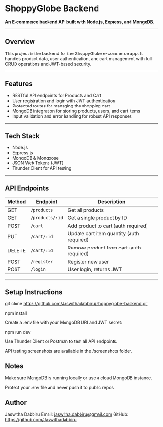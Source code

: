 # ShoppyGlobe Backend

**An E-commerce backend API built with Node.js, Express, and MongoDB.**

---

## Overview

This project is the backend for the ShoppyGlobe e-commerce app. It handles product data, user authentication, and cart management with full CRUD operations and JWT-based security.

---

## Features

- RESTful API endpoints for Products and Cart
- User registration and login with JWT authentication
- Protected routes for managing the shopping cart
- MongoDB integration for storing products, users, and cart items
- Input validation and error handling for robust API responses

---

## Tech Stack

- Node.js
- Express.js
- MongoDB & Mongoose
- JSON Web Tokens (JWT)
- Thunder Client for API testing

---

## API Endpoints

| Method | Endpoint         | Description                       |
|--------|------------------|---------------------------------|
| GET    | `/products`      | Get all products                 |
| GET    | `/products/:id`  | Get a single product by ID       |
| POST   | `/cart`          | Add product to cart (auth required) |
| PUT    | `/cart/:id`      | Update cart item quantity (auth required) |
| DELETE | `/cart/:id`      | Remove product from cart (auth required) |
| POST   | `/register`      | Register new user                |
| POST   | `/login`         | User login, returns JWT          |

---

## Setup Instructions

git clone https://github.com/Jaswithadabbiru/shoppyglobe-backend.git

npm install

Create a .env file with your MongoDB URI and JWT secret:

npm run dev

Use Thunder Client or Postman to test all API endpoints.

API testing screenshots are available in the /screenshots folder.

## Notes
Make sure MongoDB is running locally or use a cloud MongoDB instance.

Protect your .env file and never push it to public repos.

## Author
Jaswitha Dabbiru
Email: jaswitha.dabbiru@gmail.com
GitHub: https://github.com/Jaswithadabbiru
